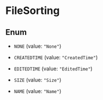 

# FileSorting

## Enum


* `NONE` (value: `"None"`)

* `CREATEDTIME` (value: `"CreatedTime"`)

* `EDITEDTIME` (value: `"EditedTime"`)

* `SIZE` (value: `"Size"`)

* `NAME` (value: `"Name"`)



